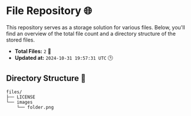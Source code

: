 # File Repository 🌐

This repository serves as a storage solution for various files. Below, you'll find an overview of the total file count and a directory structure of the stored files.

- **Total Files:** `2` 📁
- **Updated at:** `2024-10-31 19:57:31 UTC` 🕒

## Directory Structure 📂

```
files/
├── LICENSE
└── images
    └── folder.png

```